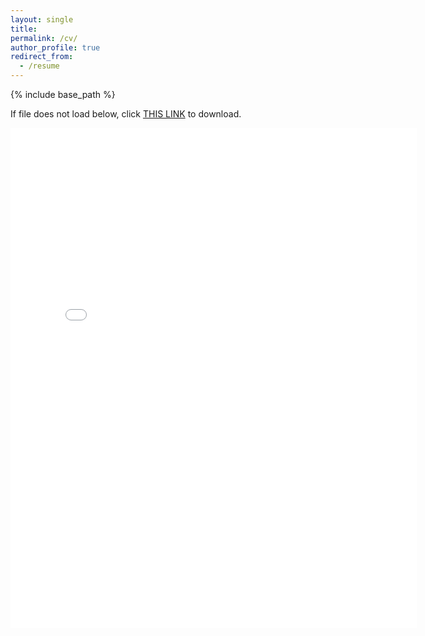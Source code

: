 ```yaml
---
layout: single
title:
permalink: /cv/
author_profile: true
redirect_from:
  - /resume
---
```


{% include base_path %}

If file does not load below, click [THIS LINK](https://cseveren.github.io/files/Severen_CV_202302.pdf) to download.

<embed src="{{ site.baseurl }}/files/Severen_CV_202302.pdf" width="650" height="800" type='application/pdf'>

